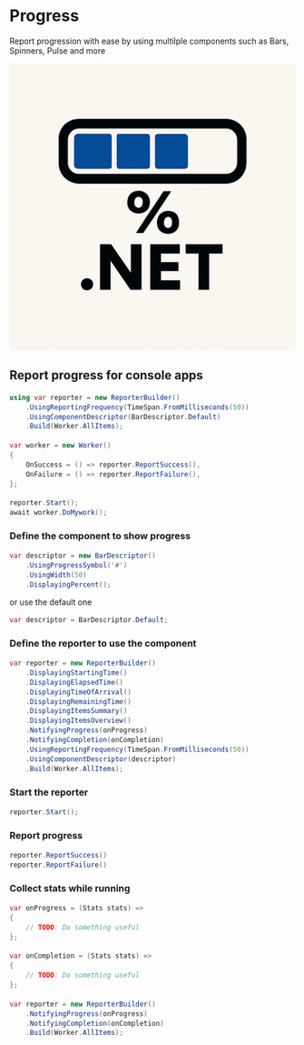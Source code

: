 # Progress

Report progression with ease by using multilple components such as Bars, Spinners, Pulse and more

![Progress](img/logo512x512.png)

## Report progress for console apps

```csharp
using var reporter = new ReporterBuilder()
    .UsingReportingFrequency(TimeSpan.FromMilliseconds(50))
    .UsingComponentDescriptor(BarDescriptor.Default)
    .Build(Worker.AllItems);

var worker = new Worker()
{
    OnSuccess = () => reporter.ReportSuccess(),
    OnFailure = () => reporter.ReportFailure(),
};

reporter.Start();
await worker.DoMywork();
```

### Define the component to show progress
```csharp
var descriptor = new BarDescriptor()
    .UsingProgressSymbol('#')
    .UsingWidth(50)
    .DisplayingPercent();
```

or use the default one
```csharp
var descriptor = BarDescriptor.Default;
```

### Define the reporter to use the component
```csharp
var reporter = new ReporterBuilder()
    .DisplayingStartingTime()
    .DisplayingElapsedTime()
    .DisplayingTimeOfArrival()
    .DisplayingRemainingTime()
    .DisplayingItemsSummary()
    .DisplayingItemsOverview()
    .NotifyingProgress(onProgress)
    .NotifyingCompletion(onCompletion)
    .UsingReportingFrequency(TimeSpan.FromMilliseconds(50))
    .UsingComponentDescriptor(descriptor)
    .Build(Worker.AllItems);
```

### Start the reporter
```csharp
reporter.Start();
```

### Report progress
```csharp
reporter.ReportSuccess()
reporter.ReportFailure()
```

### Collect stats while running
```csharp
var onProgress = (Stats stats) =>
{
    // TODO: Do something useful
};

var onCompletion = (Stats stats) =>
{
    // TODO: Do something useful
};

var reporter = new ReporterBuilder()
    .NotifyingProgress(onProgress)
    .NotifyingCompletion(onCompletion)
    .Build(Worker.AllItems);
```
